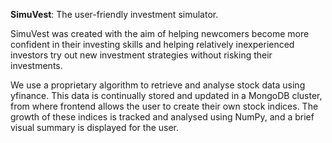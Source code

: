 **SimuVest**: The user-friendly investment simulator. 

SimuVest was created with the aim of helping newcomers become more confident in their investing skills and helping relatively inexperienced investors try out new investment strategies without risking their investments. 

We use a proprietary algorithm to retrieve and analyse stock data using yfinance. This data is continually stored and updated in a MongoDB cluster, from where frontend allows the user to create their own stock indices. 
The growth of these indices is tracked and analysed using NumPy, and a brief visual summary is displayed for the user.  
